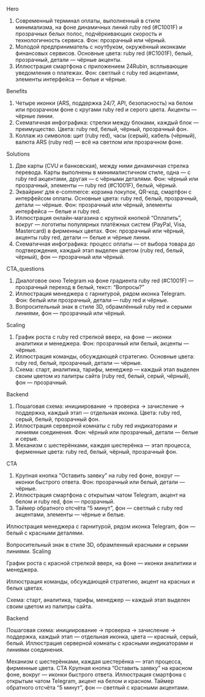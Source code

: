 Hero

1. Современный терминал оплаты, выполненный в стиле минимализма, на фоне динамичных линий ruby red (#C1001F) и прозрачных белых полос, подчёркивающих скорость и технологичность сервиса. Фон: прозрачный или чёрный.
2. Молодой предприниматель с ноутбуком, окружённый иконками финансовых сервисов. Основные цвета: ruby red (#C1001F), белый, прозрачный, детали — чёрные акценты.
3. Иллюстрация смартфона с приложением 24Rubin, всплывающие уведомления о платежах. Фон: светлый с ruby red акцентами, элементы интерфейса — белые и чёрные.

Benefits

1. Четыре иконки (ARS, поддержка 24/7, API, безопасность) на белом или прозрачном фоне с кругами ruby red и серого цвета. Акценты — чёрные линии.
2. Схематичная инфографика: стрелки между блоками, каждый блок — преимущество. Цвета: ruby red, белый, чёрный, прозрачный фон.
3. Коллаж из символов: щит (ruby red), часы (серый), кабель (чёрный), валюта ARS (ruby red) — всё на светлом или прозрачном фоне.


Solutions

1. Две карты (CVU и банковская), между ними динамичная стрелка перевода. Карты выполнены в минималистичном стиле, одна — с ruby red акцентами, другая — с чёрными деталями. Фон: чёрный или прозрачный, элементы — ruby red (#C1001F), белый, чёрный.
2. Эквайринг для e-commerce: корзина покупок, QR-код, смартфон с интерфейсом оплаты. Основные цвета: ruby red, белый, прозрачный, детали — чёрные. Фон: прозрачный или чёрный, элементы интерфейса — белые и ruby red.
3. Иллюстрация онлайн-магазина с крупной кнопкой “Оплатить”, вокруг — логотипы популярных платёжных систем (PayPal, Visa, Mastercard) в фирменных цветах. Фон: прозрачный или чёрный, акценты ruby red, детали — белые и чёрные линии.
4. Схематичная инфографика: процесс оплаты — от выбора товара до подтверждения, каждый этап выделен цветом (ruby red, белый, чёрный), фон — прозрачный или чёрный.

CTA_questions

1. Диалоговое окно Telegram на фоне градиента ruby red (#C1001F) — прозрачный переход в белый, текст: “Вопросы?”
2. Иллюстрация менеджера с гарнитурой, рядом иконка Telegram. Фон: белый или прозрачный, детали — ruby red и чёрные.
3. Вопросительный знак в стиле 3D, обрамлённый ruby red и серыми линиями, фон — прозрачный или чёрный.

Scaling

1. График роста с ruby red стрелкой вверх, на фоне — иконки аналитики и менеджера. Фон: прозрачный или белый, акценты — чёрные.
2. Иллюстрация команды, обсуждающей стратегию. Основные цвета: ruby red, белый, прозрачный, детали — чёрные.
3. Схема: старт, аналитика, тарифы, менеджер — каждый этап выделен своим цветом из палитры сайта (ruby red, белый, серый, чёрный), фон — прозрачный.

Backend

1. Пошаговая схема: инициирование → проверка → зачисление → поддержка, каждый этап — отдельная иконка. Цвета: ruby red, серый, белый, прозрачный фон.
2. Иллюстрация серверной комнаты с ruby red индикаторами и линиями соединения. Фон: чёрный или прозрачный, детали — белые и серые.
3. Механизм с шестерёнками, каждая шестерёнка — этап процесса, фирменные цвета: ruby red, белый, чёрный, прозрачный фон.

CTA

1. Крупная кнопка “Оставить заявку” на ruby red фоне, вокруг — иконки быстрого ответа. Фон: прозрачный или белый, детали — чёрные.
2. Иллюстрация смартфона с открытым чатом Telegram, акцент на белом и ruby red, фон — прозрачный.
3. Таймер обратного отсчёта “5 минут”, фон — светлый с ruby red акцентами, элементы — чёрные и белые.

Иллюстрация менеджера с гарнитурой, рядом иконка Telegram, фон — белый с красными деталями.

Вопросительный знак в стиле 3D, обрамленный красными и серыми линиями.
Scaling

График роста с красной стрелкой вверх, на фоне — иконки аналитики и менеджера.

Иллюстрация команды, обсуждающей стратегию, акцент на красных и белых цветах.

Схема: старт, аналитика, тарифы, менеджер — каждый этап выделен своим цветом из палитры сайта.

Backend

Пошаговая схема: инициирование → проверка → зачисление → поддержка, каждый этап — отдельная иконка, цвета — красный, серый, белый.
Иллюстрация серверной комнаты с красными индикаторами и линиями соединения.

Механизм с шестерёнками, каждая шестерёнка — этап процесса, фирменные цвета.
CTA
Крупная кнопка “Оставить заявку” на красном фоне, вокруг — иконки быстрого ответа.
Иллюстрация смартфона с открытым чатом Telegram, акцент на белом и красном.
Таймер обратного отсчёта “5 минут”, фон — светлый с красными акцентами.